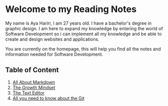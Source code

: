 # Welcome to my Reading Notes

My name is Aya Hariri, I am 27 years old. I have a bachelor's degree in graphic design. I am here to expand my knowledge by entering the world of Software Development so i can implement all my knowledge and be able to create and design websites and applications.

You are currently on the homepage, this will help you find all the notes and information needed for Software Development.

## Table of Content

1. [All About Markdown](https://ayahariri.github.io/Reading-Notes/.)
2. [The Growth Mindset](https://ayahariri.github.io/Reading-Notes/.)
3. [The Text Editor](https://ayahariri.github.io/TextEditor/)
4. [All you need to know about the Git](https://ayahariri.github.io/Read03)
